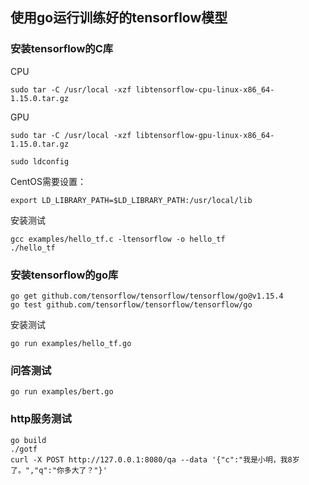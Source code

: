 ## 使用go运行训练好的tensorflow模型

### 安装tensorflow的C库
CPU
```
sudo tar -C /usr/local -xzf libtensorflow-cpu-linux-x86_64-1.15.0.tar.gz
```
GPU
```
sudo tar -C /usr/local -xzf libtensorflow-gpu-linux-x86_64-1.15.0.tar.gz
```

```
sudo ldconfig
```

CentOS需要设置：
```
export LD_LIBRARY_PATH=$LD_LIBRARY_PATH:/usr/local/lib
```

安装测试
```
gcc examples/hello_tf.c -ltensorflow -o hello_tf
./hello_tf
```

### 安装tensorflow的go库
```
go get github.com/tensorflow/tensorflow/tensorflow/go@v1.15.4
go test github.com/tensorflow/tensorflow/tensorflow/go
```

安装测试
```
go run examples/hello_tf.go
```

### 问答测试
```
go run examples/bert.go
```

### http服务测试
```
go build
./gotf
curl -X POST http://127.0.0.1:8080/qa --data '{"c":"我是小明，我8岁了。","q":"你多大了？"}'
```
